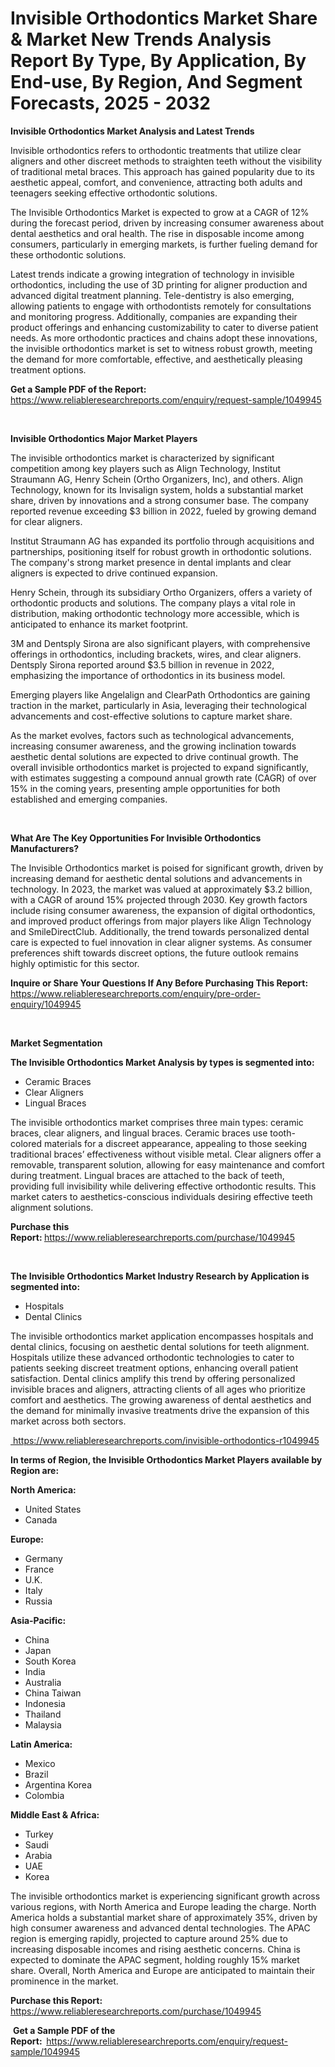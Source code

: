 <p><h1>Invisible Orthodontics Market Share & Market New Trends Analysis Report By Type, By Application, By End-use, By Region, And Segment Forecasts, 2025 - 2032</h1></p><p><strong>Invisible Orthodontics Market Analysis and Latest Trends</strong></p>
<p><p>Invisible orthodontics refers to orthodontic treatments that utilize clear aligners and other discreet methods to straighten teeth without the visibility of traditional metal braces. This approach has gained popularity due to its aesthetic appeal, comfort, and convenience, attracting both adults and teenagers seeking effective orthodontic solutions. </p><p>The Invisible Orthodontics Market is expected to grow at a CAGR of 12% during the forecast period, driven by increasing consumer awareness about dental aesthetics and oral health. The rise in disposable income among consumers, particularly in emerging markets, is further fueling demand for these orthodontic solutions. </p><p>Latest trends indicate a growing integration of technology in invisible orthodontics, including the use of 3D printing for aligner production and advanced digital treatment planning. Tele-dentistry is also emerging, allowing patients to engage with orthodontists remotely for consultations and monitoring progress. Additionally, companies are expanding their product offerings and enhancing customizability to cater to diverse patient needs. As more orthodontic practices and chains adopt these innovations, the invisible orthodontics market is set to witness robust growth, meeting the demand for more comfortable, effective, and aesthetically pleasing treatment options.</p></p>
<p><strong>Get a Sample PDF of the Report:&nbsp;</strong> <a href="https://www.reliableresearchreports.com/enquiry/request-sample/1049945?utm_campaign=10&utm_medium=2&utm_source=Github&utm_content=ia&utm_term=13042025&utm_id=invisible-orthodontics">https://www.reliableresearchreports.com/enquiry/request-sample/1049945</a></p>
<p>&nbsp;</p>
<p><strong>Invisible Orthodontics Major Market Players</strong></p>
<p><p>The invisible orthodontics market is characterized by significant competition among key players such as Align Technology, Institut Straumann AG, Henry Schein (Ortho Organizers, Inc), and others. Align Technology, known for its Invisalign system, holds a substantial market share, driven by innovations and a strong consumer base. The company reported revenue exceeding $3 billion in 2022, fueled by growing demand for clear aligners.</p><p>Institut Straumann AG has expanded its portfolio through acquisitions and partnerships, positioning itself for robust growth in orthodontic solutions. The company's strong market presence in dental implants and clear aligners is expected to drive continued expansion.</p><p>Henry Schein, through its subsidiary Ortho Organizers, offers a variety of orthodontic products and solutions. The company plays a vital role in distribution, making orthodontic technology more accessible, which is anticipated to enhance its market footprint. </p><p>3M and Dentsply Sirona are also significant players, with comprehensive offerings in orthodontics, including brackets, wires, and clear aligners. Dentsply Sirona reported around $3.5 billion in revenue in 2022, emphasizing the importance of orthodontics in its business model.</p><p>Emerging players like Angelalign and ClearPath Orthodontics are gaining traction in the market, particularly in Asia, leveraging their technological advancements and cost-effective solutions to capture market share.</p><p>As the market evolves, factors such as technological advancements, increasing consumer awareness, and the growing inclination towards aesthetic dental solutions are expected to drive continual growth. The overall invisible orthodontics market is projected to expand significantly, with estimates suggesting a compound annual growth rate (CAGR) of over 15% in the coming years, presenting ample opportunities for both established and emerging companies.</p></p>
<p>&nbsp;</p>
<p><strong>What Are The Key Opportunities For Invisible Orthodontics Manufacturers?</strong></p>
<p><p>The Invisible Orthodontics market is poised for significant growth, driven by increasing demand for aesthetic dental solutions and advancements in technology. In 2023, the market was valued at approximately $3.2 billion, with a CAGR of around 15% projected through 2030. Key growth factors include rising consumer awareness, the expansion of digital orthodontics, and improved product offerings from major players like Align Technology and SmileDirectClub. Additionally, the trend towards personalized dental care is expected to fuel innovation in clear aligner systems. As consumer preferences shift towards discreet options, the future outlook remains highly optimistic for this sector.</p></p>
<p><strong>Inquire or Share Your Questions If Any Before Purchasing This Report:</strong> <a href="https://www.reliableresearchreports.com/enquiry/pre-order-enquiry/1049945?utm_campaign=10&utm_medium=2&utm_source=Github&utm_content=ia&utm_term=13042025&utm_id=invisible-orthodontics">https://www.reliableresearchreports.com/enquiry/pre-order-enquiry/1049945</a></p>
<p>&nbsp;</p>
<p><strong>Market Segmentation</strong></p>
<p><strong>The Invisible Orthodontics Market Analysis by types is segmented into:</strong></p>
<p><ul><li>Ceramic Braces</li><li>Clear Aligners</li><li>Lingual Braces</li></ul></p>
<p><p>The invisible orthodontics market comprises three main types: ceramic braces, clear aligners, and lingual braces. Ceramic braces use tooth-colored materials for a discreet appearance, appealing to those seeking traditional braces’ effectiveness without visible metal. Clear aligners offer a removable, transparent solution, allowing for easy maintenance and comfort during treatment. Lingual braces are attached to the back of teeth, providing full invisibility while delivering effective orthodontic results. This market caters to aesthetics-conscious individuals desiring effective teeth alignment solutions.</p></p>
<p><strong>Purchase this Report:&nbsp;</strong><a href="https://www.reliableresearchreports.com/purchase/1049945?utm_campaign=10&utm_medium=2&utm_source=Github&utm_content=ia&utm_term=13042025&utm_id=invisible-orthodontics">https://www.reliableresearchreports.com/purchase/1049945</a></p>
<p>&nbsp;</p>
<p><strong>The Invisible Orthodontics Market Industry Research by Application is segmented into:</strong></p>
<p><ul><li>Hospitals</li><li>Dental Clinics</li></ul></p>
<p><p>The invisible orthodontics market application encompasses hospitals and dental clinics, focusing on aesthetic dental solutions for teeth alignment. Hospitals utilize these advanced orthodontic technologies to cater to patients seeking discreet treatment options, enhancing overall patient satisfaction. Dental clinics amplify this trend by offering personalized invisible braces and aligners, attracting clients of all ages who prioritize comfort and aesthetics. The growing awareness of dental aesthetics and the demand for minimally invasive treatments drive the expansion of this market across both sectors.</p></p>
<p><a href="https://www.reliableresearchreports.com/invisible-orthodontics-r1049945?utm_campaign=10&utm_medium=2&utm_source=Github&utm_content=ia&utm_term=13042025&utm_id=invisible-orthodontics">&nbsp;https://www.reliableresearchreports.com/invisible-orthodontics-r1049945</a></p>
<p><strong>In terms of Region, the Invisible Orthodontics Market Players available by Region are:</strong></p>
<p>
    <p> <strong> North America: </strong>
        <ul>
            <li>United States</li>
            <li>Canada</li>
        </ul>
        </p> 
    <p> <strong> Europe: </strong>
        <ul>
            <li>Germany</li>
            <li>France</li>
            <li>U.K.</li>
            <li>Italy</li>
            <li>Russia</li>
        </ul>
        </p> 
    <p> <strong> Asia-Pacific: </strong>
        <ul>
            <li>China</li>
            <li>Japan</li>
            <li>South Korea</li>
            <li>India</li>
            <li>Australia</li>
            <li>China Taiwan</li>
            <li>Indonesia</li>
            <li>Thailand</li>
            <li>Malaysia</li>
        </ul>
        </p> 
    <p> <strong> Latin America: </strong>
        <ul>
            <li>Mexico</li>
            <li>Brazil</li>
            <li>Argentina Korea</li>
            <li>Colombia</li>
        </ul>
        </p> 
    <p> <strong> Middle East & Africa: </strong>
        <ul>
            <li>Turkey</li>
            <li>Saudi</li>
            <li>Arabia</li>
            <li>UAE</li>
            <li>Korea</li>
        </ul>
    </p>
    </p>
<p><p>The invisible orthodontics market is experiencing significant growth across various regions, with North America and Europe leading the charge. North America holds a substantial market share of approximately 35%, driven by high consumer awareness and advanced dental technologies. The APAC region is emerging rapidly, projected to capture around 25% due to increasing disposable incomes and rising aesthetic concerns. China is expected to dominate the APAC segment, holding roughly 15% market share. Overall, North America and Europe are anticipated to maintain their prominence in the market.</p></p>
<p><strong>Purchase this Report: </strong><a href="https://www.reliableresearchreports.com/purchase/1049945?utm_campaign=10&utm_medium=2&utm_source=Github&utm_content=ia&utm_term=13042025&utm_id=invisible-orthodontics">https://www.reliableresearchreports.com/purchase/1049945</a></p>
<p>&nbsp;<strong>Get a Sample PDF of the Report:&nbsp;&nbsp;</strong><a href="https://www.reliableresearchreports.com/enquiry/request-sample/1049945?utm_campaign=10&utm_medium=2&utm_source=Github&utm_content=ia&utm_term=13042025&utm_id=invisible-orthodontics">https://www.reliableresearchreports.com/enquiry/request-sample/1049945</a></p>
<p><strong></strong></p>
<p><p></p><p></p><p></p></p>